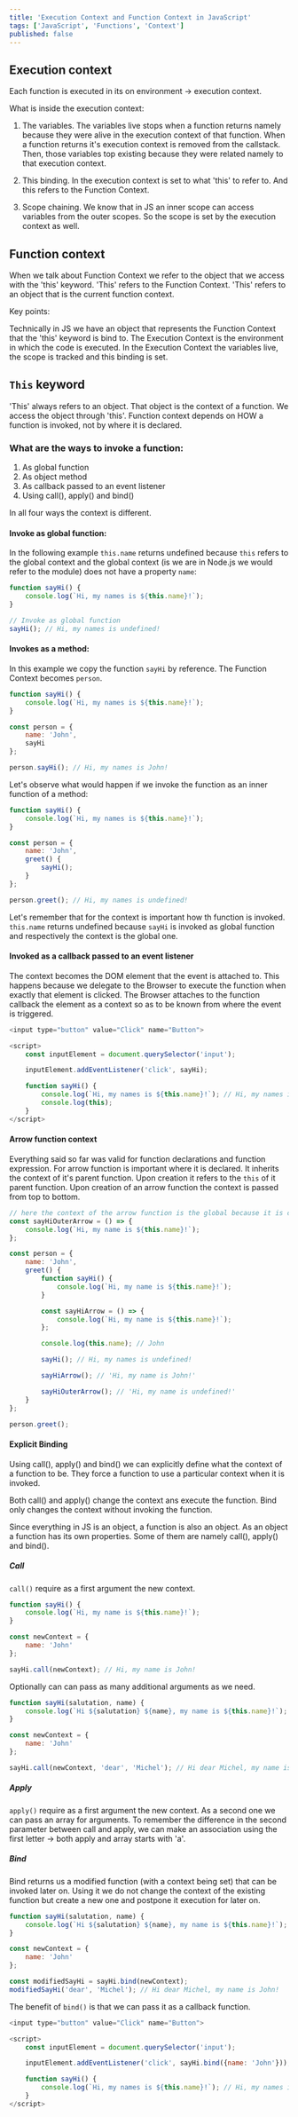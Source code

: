 ```yaml
---
title: 'Execution Context and Function Context in JavaScript'
tags: ['JavaScript', 'Functions', 'Context']
published: false
---
```


## Execution context

Each function is executed in its on environment -> execution context.

What is inside the execution context:

1. The variables. The variables live stops when a function returns namely because they were alive in the execution context of that function. When a function returns it's execution context is removed from the callstack. Then, those variables top existing because they were related namely to that execution context.

2. This binding. In the execution context is set to what 'this' to refer to. And this refers to the Function Context.

3. Scope chaining. We know that in JS an inner scope can access variables from the outer scopes. So the scope is set by the execution context as well.

## Function context

When we talk about Function Context we refer to the object that we access with the 'this' keyword. 'This' refers to the Function Context. 'This' refers to an object that is the current function context.

Key points:

Technically in JS we have an object that represents the Function Context that the 'this' keyword is bind to. The Execution Context is the environment in which the code is executed. In the Execution Context the variables live, the scope is tracked and this binding is set.

## `This` keyword

'This' always refers to an object. That object is the context of a function. We access the object through 'this'. Function context depends on HOW a function is invoked, not by where it is declared.

### What are the ways to invoke a function:

1. As global function
2. As object method
3. As callback passed to an event listener
4. Using call(), apply() and bind()

In all four ways the context is different.

#### Invoke as global function:

In the following example `this.name` returns undefined because `this` refers to the global context and the global context (is we are in Node.js we would refer to the module) does not have a property `name`:

```javascript
function sayHi() {
    console.log(`Hi, my names is ${this.name}!`);
}

// Invoke as global function
sayHi(); // Hi, my names is undefined!
```

#### Invokes as a method:

In this example we copy the function `sayHi` by reference. The Function Context becomes `person`.

```javascript
function sayHi() {
    console.log(`Hi, my names is ${this.name}!`);
}

const person = {
    name: 'John',
    sayHi
};

person.sayHi(); // Hi, my names is John!
```

Let's observe what would happen if we invoke the function as an inner function of a method:

```javascript
function sayHi() {
    console.log(`Hi, my names is ${this.name}!`);
}

const person = {
    name: 'John',
    greet() {
        sayHi();
    }
};

person.greet(); // Hi, my names is undefined!
```

Let's remember that for the context is important how th function is invoked. `this.name` returns undefined because `sayHi` is invoked as global function and respectively the context is the global one.

#### Invoked as a callback passed to an event listener

The context becomes the DOM element that the event is attached to. This happens because we delegate to the Browser to execute the function when exactly that element is clicked. The Browser attaches to the function callback the element as a context so as to be known from where the event is triggered.

```javascript
<input type="button" value="Click" name="Button">

<script>
    const inputElement = document.querySelector('input');

    inputElement.addEventListener('click', sayHi);

    function sayHi() {
        console.log(`Hi, my names is ${this.name}!`); // Hi, my names is Button!
        console.log(this);
    }
</script>
```

#### Arrow function context

Everything said so far was valid for function declarations and function expression. For arrow function is important where it is declared. It inherits the context of it's parent function. Upon creation it refers to the `this` of it parent function. Upon creation of an arrow function the context is passed from top to bottom.

```javascript
// here the context of the arrow function is the global because it is created in the global context
const sayHiOuterArrow = () => {
    console.log(`Hi, my name is ${this.name}!`);
};

const person = {
    name: 'John',
    greet() {
        function sayHi() {
            console.log(`Hi, my name is ${this.name}!`);
        }

        const sayHiArrow = () => {
            console.log(`Hi, my name is ${this.name}!`);
        };

        console.log(this.name); // John

        sayHi(); // Hi, my names is undefined!

        sayHiArrow(); // 'Hi, my name is John!'

        sayHiOuterArrow(); // 'Hi, my name is undefined!'
    }
};

person.greet();
```

#### Explicit Binding

Using call(), apply() and bind() we can explicitly define what the context of a function to be. They force a function to use a particular context when it is invoked.

Both call() and apply() change the context ans execute the function. Bind only changes the context without invoking the function.

Since everything in JS is an object, a function is also an object. As an object a function has its own properties. Some of them are namely call(), apply() and bind().

##### Call

`call()` require as a first argument the new context.

```javascript
function sayHi() {
    console.log(`Hi, my name is ${this.name}!`);
}

const newContext = {
    name: 'John'
};

sayHi.call(newContext); // Hi, my name is John!
```

Optionally can can pass as many additional arguments as we need.

```javascript
function sayHi(salutation, name) {
    console.log(`Hi ${salutation} ${name}, my name is ${this.name}!`);
}

const newContext = {
    name: 'John'
};

sayHi.call(newContext, 'dear', 'Michel'); // Hi dear Michel, my name is John!
```

##### Apply

`apply()` require as a first argument the new context. As a second one we can pass an array for arguments. To remember the difference in the second parameter between call and apply, we can make an association using the first letter -> both apply and array starts with 'a'.

##### Bind

Bind returns us a modified function (with a context being set) that can be invoked later on. Using it we do not change the context of the existing function but create  a new one and postpone it execution for later on.
```javascript
function sayHi(salutation, name) {
    console.log(`Hi ${salutation} ${name}, my name is ${this.name}!`);
}

const newContext = {
    name: 'John'
};

const modifiedSayHi = sayHi.bind(newContext);
modifiedSayHi('dear', 'Michel'); // Hi dear Michel, my name is John!
```

The benefit of `bind()` is that we can pass it as a callback function.

```javascript
<input type="button" value="Click" name="Button">

<script>
    const inputElement = document.querySelector('input');

    inputElement.addEventListener('click', sayHi.bind({name: 'John'}));

    function sayHi() {
        console.log(`Hi, my names is ${this.name}!`); // Hi, my names is John!
    }
</script>
```
